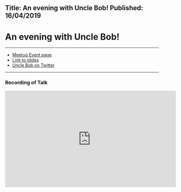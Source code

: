 Title: An evening with Uncle Bob!
Published: 16/04/2019
---
# An evening with Uncle Bob!
---

* [Meetup Event page](https://www.meetup.com/dotnetoxford/events/258708658/)
* [Link to slides](https://dotnetoxfordassets.blob.core.windows.net/2019-04-unclebob/TheFutureOfProgramming.pdf)
* [Uncle Bob on Twitter](https://twitter.com/unclebobmartin)

---

### Recording of Talk

<iframe width="560" height="315" src="https://www.youtube.com/embed/BHnMItX2hEQ" frameborder="0" allow="accelerometer; autoplay; encrypted-media; gyroscope; picture-in-picture" allowfullscreen></iframe>
